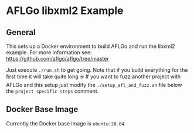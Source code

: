 # AFLGo libxml2 Example

## General

This sets up a Docker environment to build AFLGo and run the libxml2 example. For more information see: https://github.com/aflgo/aflgo/tree/master

Just execute `./run.sh` to get going. Note that if you build everything for the first time it will take quite long ☕
If you want to fuzz another project with AFLGo and this setup just modify the `./setup_afl_and_fuzz.sh` file below the `project specific steps` comment.

## Docker Base Image

Currently the Docker base image is `ubuntu:20.04`.
